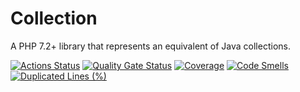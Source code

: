# Collection
A PHP 7.2+ library that represents an equivalent of Java collections.

[![Actions Status](https://github.com/WaZeR-Adrien/PHPCollection/workflows/CI/badge.svg)](https://github.com/WaZeR-Adrien/PHPCollection/actions)
[![Quality Gate Status](https://sonar.adrien-martineau.fr/api/project_badges/measure?project=PHPCollection&metric=alert_status)](https://sonar.adrien-martineau.fr/dashboard?id=PHPCollection)
[![Coverage](https://sonar.adrien-martineau.fr/api/project_badges/measure?project=PHPCollection&metric=coverage)](https://sonar.adrien-martineau.fr/dashboard?id=PHPCollection)
[![Code Smells](https://sonar.adrien-martineau.fr/api/project_badges/measure?project=PHPCollection&metric=code_smells)](https://sonar.adrien-martineau.fr/dashboard?id=PHPCollection)
[![Duplicated Lines (%)](https://sonar.adrien-martineau.fr/api/project_badges/measure?project=PHPCollection&metric=duplicated_lines_density)](https://sonar.adrien-martineau.fr/dashboard?id=PHPCollection)
